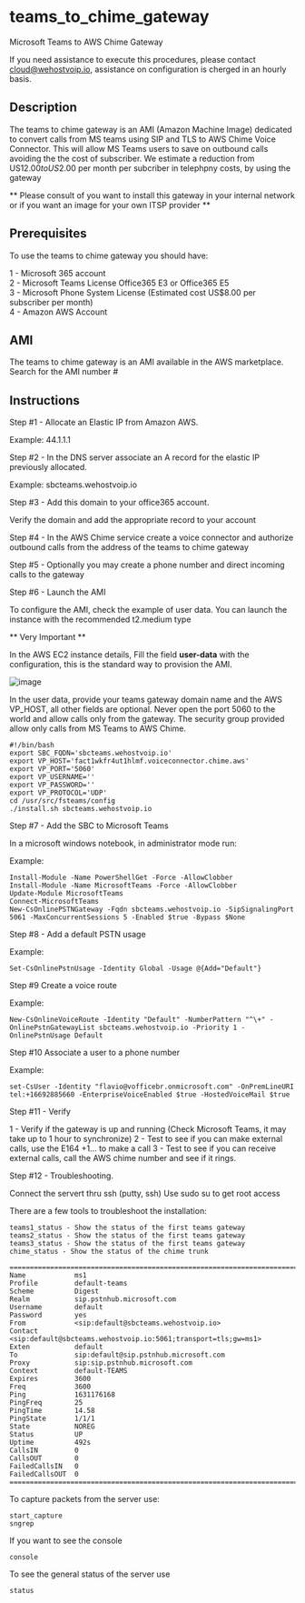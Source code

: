 # teams_to_chime_gateway
Microsoft Teams to AWS Chime Gateway 

If you need assistance to execute this procedures, please contact cloud@wehostvoip.io, assistance on configuration is cherged in an hourly basis. 

## Description

The teams to chime gateway is an AMI (Amazon Machine Image) dedicated to convert calls from MS teams using SIP and TLS to AWS Chime Voice Connector. This will allow MS Teams users to save on outbound calls avoiding the the cost of subscriber. We estimate a reduction from US$12.00 to US$2.00 per month per subcriber in telephpny costs, by using the gateway

** Please consult of you want to install this gateway in your internal network or if you want an image for your own ITSP provider **

## Prerequisites

To use the teams to chime gateway you should have:

1 - Microsoft 365 account\
2 - Microsoft Teams License Office365 E3 or Office365 E5\
3 - Microsoft Phone System License (Estimated cost US$8.00 per subscriber per month)\
4 - Amazon AWS Account

## AMI

The teams to chime gateway is an AMI available in the AWS marketplace. Search for the AMI number #

## Instructions

Step #1 - Allocate an Elastic IP from Amazon AWS. 

Example: 44.1.1.1

Step #2 - In the DNS server associate an A record for the elastic IP previously allocated.

Example: sbcteams.wehostvoip.io

Step #3 - Add this domain to your office365 account. 

Verify the domain and add the appropriate record to your account

Step #4 - In the AWS Chime service create a voice connector and authorize outbound calls from the address of the teams to chime gateway

Step #5 - Optionally you may create a phone number and direct incoming calls to the gateway 

Step #6 - Launch the AMI

To configure the AMI, check the example of user data. You can launch the instance with the recommended t2.medium type

** Very Important **

In the AWS EC2 instance details, Fill the field <b>user-data</b> with the configuration, this is the standard way to provision the AMI.

![image](https://user-images.githubusercontent.com/4958202/132643831-001d6dda-7ff3-4e44-8cea-a1ae98cfd43d.png)

In the user data, provide your teams gateway domain name and the AWS VP_HOST, all other fields are optional. Never open the port 5060 to the world and allow calls only from the gateway. The security group provided allow only calls from MS Teams to AWS Chime. 

```
#!/bin/bash
export SBC_FQDN='sbcteams.wehostvoip.io'
export VP_HOST='fact1wkfr4ut1hlmf.voiceconnector.chime.aws'
export VP_PORT='5060'
export VP_USERNAME=''
export VP_PASSWORD=''
export VP_PROTOCOL='UDP'
cd /usr/src/fsteams/config
./install.sh sbcteams.wehostvoip.io 
```

Step #7 - Add the SBC to Microsoft Teams

In a microsoft windows notebook, in administrator mode run:

Example:

```
Install-Module -Name PowerShellGet -Force -AllowClobber
Install-Module -Name MicrosoftTeams -Force -AllowClobber
Update-Module MicrosoftTeams
Connect-MicrosoftTeams
New-CsOnlinePSTNGateway -Fqdn sbcteams.wehostvoip.io -SipSignalingPort 5061 -MaxConcurrentSessions 5 -Enabled $true -Bypass $None
```

Step #8 - Add a default PSTN usage

Example:

```
Set-CsOnlinePstnUsage -Identity Global -Usage @{Add="Default"}
```

Step #9 Create a voice route

Example:

```
New-CsOnlineVoiceRoute -Identity "Default" -NumberPattern "^\+" -OnlinePstnGatewayList sbcteams.wehostvoip.io -Priority 1 -OnlinePstnUsage Default
```

Step #10 Associate a user to a phone number

Example:

```
set-CsUser -Identity "flavio@vofficebr.onmicrosoft.com" -OnPremLineURI tel:+16692885660 -EnterpriseVoiceEnabled $true -HostedVoiceMail $true
```

Step #11 - Verify

1 - Verify if the gateway is up and running (Check Microsoft Teams, it may take up to 1 hour to synchronize)
2 - Test to see if you can make external calls, use the E164 +1... to make a call
3 - Test to see if you can receive external calls, call the AWS chime number and see if it rings. 

Step #12 - Troubleshooting. 

Connect the servert thru ssh (putty, ssh)
Use sudo su to get root access

There are a few tools to troubleshoot the installation:

```
teams1_status - Show the status of the first teams gateway
teams2_status - Show the status of the first teams gateway
teams3_status - Show the status of the first teams gateway
chime_status - Show the status of the chime trunk
```

```
=================================================================================================
Name            ms1
Profile         default-teams
Scheme          Digest
Realm           sip.pstnhub.microsoft.com
Username        default
Password        yes
From            <sip:default@sbcteams.wehostvoip.io>
Contact         <sip:default@sbcteams.wehostvoip.io:5061;transport=tls;gw=ms1>
Exten           default
To              sip:default@sip.pstnhub.microsoft.com
Proxy           sip:sip.pstnhub.microsoft.com
Context         default-TEAMS
Expires         3600
Freq            3600
Ping            1631176168
PingFreq        25
PingTime        14.58
PingState       1/1/1
State           NOREG
Status          UP
Uptime          492s
CallsIN         0
CallsOUT        0
FailedCallsIN   0
FailedCallsOUT  0
=================================================================================================
``` 

To capture packets from the server use:

```
start_capture
sngrep 
```

If you want to see the console

```
console
```

To see the general status of the server use

```
status
```
